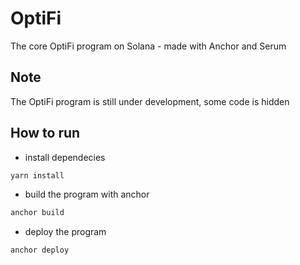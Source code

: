 # OptiFi

The core OptiFi program on Solana - made with Anchor and Serum

## Note

The OptiFi program is still under development, some code is hidden


## How to run 
- install dependecies
```bash
yarn install
```

- build the program with anchor
```bash
anchor build
```

- deploy the program

```bash
anchor deploy
```

